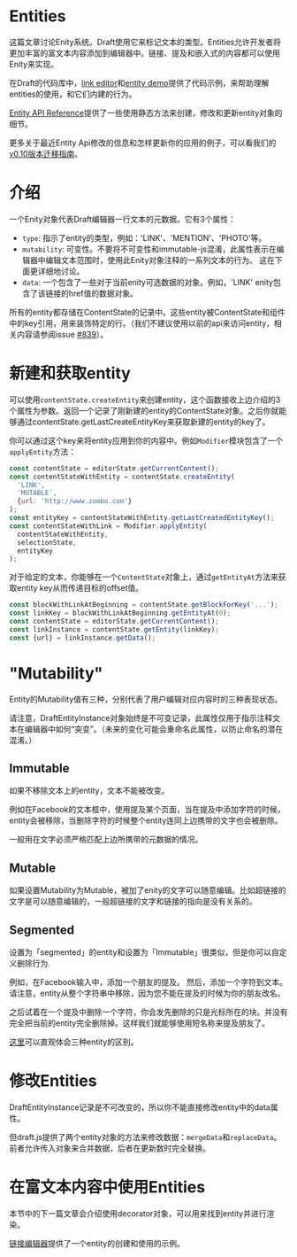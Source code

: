 # Entities

这篇文章讨论Enity系统。Draft使用它来标记文本的类型。Entities允许开发者将更加丰富的富文本内容添加到编辑器中。链接、提及和嵌入式的内容都可以使用Enity来实现。

在Draft的代码库中，[link editor](https://github.com/facebook/draft-js/tree/master/examples/draft-0-10-0/link)和[entity demo](https://github.com/facebook/draft-js/tree/master/examples/draft-0-10-0/entity)提供了代码示例，来帮助理解entities的使用，和它们内建的行为。

[Entity API Reference]()提供了一些使用静态方法来创建，修改和更新entity对象的细节。

更多关于最近Entity Api修改的信息和怎样更新你的应用的例子，可以看我们的[v0.10版本迁移指南]()。

# 介绍

一个Enity对象代表Draft编辑器一行文本的元数据。它有3个属性：

* `type`: 指示了entity的类型，例如：'LINK'、'MENTION'、'PHOTO'等。
* `mutability`: 可变性。不要将不可变性和immutable-js混淆，此属性表示在编辑器中编辑文本范围时，使用此Enity对象注释的一系列文本的行为。 这在下面更详细地讨论。
* `data`: 一个包含了一些对于当前enity可选数据的对象。例如，'LINK' enity包含了该链接的href值的数据对象。

所有的entity都存储在ContentState的记录中。这些entity被ContentState和组件中的key引用，用来装饰特定的行。（我们不建议使用以前的api来访问entity，相关内容请参阅issue [#839](https://github.com/facebook/draft-js/issues/839)）。

# 新建和获取entity

可以使用`contentState.createEntity`来创建entity，这个函数接收上边介绍的3个属性为参数。返回一个记录了刚新建的entity的ContentState对象。之后你就能够通过contentState.getLastCreateEntityKey来获取新建的entity的key了。

你可以通过这个key来将entity应用到你的内容中。例如`Modifier`模块包含了一个`applyEntity`方法：

```javascript
const contentState = editorState.getCurrentContent();
const contentStateWithEntity = contentState.createEntity(
  'LINK',
  'MUTABLE',
  {url: 'http://www.zombo.com'}
);
const entityKey = contentStateWithEntity.getLastCreatedEntityKey();
const contentStateWithLink = Modifier.applyEntity(
  contentStateWithEntity,
  selectionState,
  entityKey
);
```

对于给定的文本，你能够在一个`ContentState`对象上，通过`getEntityAt`方法来获取entity key从而传递目标的offset值。

```javascript
const blockWithLinkAtBeginning = contentState.getBlockForKey('...');
const linkKey = blockWithLinkAtBeginning.getEntityAt(0);
const contentState = editorState.getCurrentContent();
const linkInstance = contentState.getEntity(linkKey);
const {url} = linkInstance.getData();
```

# "Mutability"

Entity的Mutability值有三种，分别代表了用户编辑对应内容时的三种表现状态。

请注意，DraftEntityInstance对象始终是不可变记录，此属性仅用于指示注释文本在编辑器中如何“突变”。（未来的变化可能会重命名此属性，以防止命名的潜在混淆。）

## Immutable

如果不移除文本上的entity，文本不能被改变。

例如在Facebook的文本框中，使用提及某个页面，当在提及中添加字符的时候，entity会被移除，当删除字符的时候整个entity连同上边携带的文字也会被删除。

一般用在文字必须严格匹配上边所携带的元数据的情况。

## Mutable

如果设置Mutability为Mutable，被加了enity的文字可以随意编辑。比如超链接的文字是可以随意编辑的，一般超链接的文字和链接的指向是没有关系的。

## Segmented

设置为「segmented」的entity和设置为「Immutable」很类似，但是你可以自定义删除行为.

例如，在Facebook输入中，添加一个朋友的提及。 然后，添加一个字符到文本。 请注意，entity从整个字符串中移除，因为您不能在提及的时候为你的朋友改名。

之后试着在一个提及中删除一个字符，你会发先删除的只是光标所在的块。并没有完全把当前的entity完全删除掉。这样我们就能够使用短名称来提及朋友了。

[这里](https://codepen.io/Kiwka/embed/wgpOoZ?height=265&theme-id=0&slug-hash=wgpOoZ&default-tab=js%2Cresult&user=Kiwka&embed-version=2&pen-title=Entity%20Editor%20-%20Draft.js%20example)可以直观体会三种entity的区别。

# 修改Entities

DraftEntityInstance记录是不可改变的，所以你不能直接修改entity中的data属性。

但draft.js提供了两个entity对象的方法来修改数据：`mergeData`和`replaceData`。前者允许传入对象来合并数据，后者在更新数时完全替换。

# 在富文本内容中使用Entities

本节中的下一篇文章会介绍使用decorator对象，可以用来找到entity并进行渲染。

[链接编辑器](https://github.com/facebook/draft-js/tree/master/examples/draft-0-10-0/link)提供了一个entity的创建和使用的示例。

